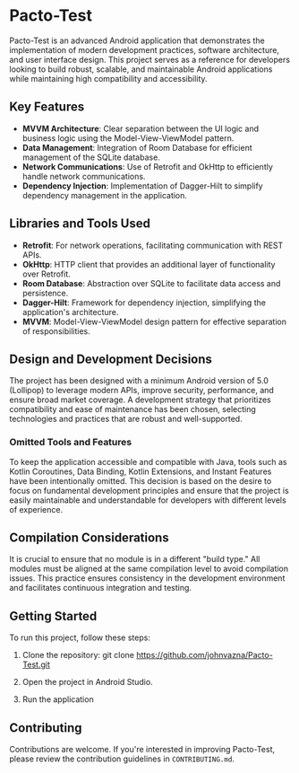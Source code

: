 # Pacto-Test

Pacto-Test is an advanced Android application that demonstrates the implementation of modern development practices, software architecture, and user interface design. This project serves as a reference for developers looking to build robust, scalable, and maintainable Android applications while maintaining high compatibility and accessibility.

## Key Features

- **MVVM Architecture**: Clear separation between the UI logic and business logic using the Model-View-ViewModel pattern.
- **Data Management**: Integration of Room Database for efficient management of the SQLite database.
- **Network Communications**: Use of Retrofit and OkHttp to efficiently handle network communications.
- **Dependency Injection**: Implementation of Dagger-Hilt to simplify dependency management in the application.

## Libraries and Tools Used

- **Retrofit**: For network operations, facilitating communication with REST APIs.
- **OkHttp**: HTTP client that provides an additional layer of functionality over Retrofit.
- **Room Database**: Abstraction over SQLite to facilitate data access and persistence.
- **Dagger-Hilt**: Framework for dependency injection, simplifying the application's architecture.
- **MVVM**: Model-View-ViewModel design pattern for effective separation of responsibilities.

## Design and Development Decisions

The project has been designed with a minimum Android version of 5.0 (Lollipop) to leverage modern APIs, improve security, performance, and ensure broad market coverage. A development strategy that prioritizes compatibility and ease of maintenance has been chosen, selecting technologies and practices that are robust and well-supported.

### Omitted Tools and Features

To keep the application accessible and compatible with Java, tools such as Kotlin Coroutines, Data Binding, Kotlin Extensions, and Instant Features have been intentionally omitted. This decision is based on the desire to focus on fundamental development principles and ensure that the project is easily maintainable and understandable for developers with different levels of experience.

## Compilation Considerations

It is crucial to ensure that no module is in a different "build type." All modules must be aligned at the same compilation level to avoid compilation issues. This practice ensures consistency in the development environment and facilitates continuous integration and testing.

## Getting Started

To run this project, follow these steps:

1. Clone the repository:
git clone https://github.com/johnvazna/Pacto-Test.git

2. Open the project in Android Studio.
3. Run the application

## Contributing

Contributions are welcome. If you're interested in improving Pacto-Test, please review the contribution guidelines in `CONTRIBUTING.md`.
